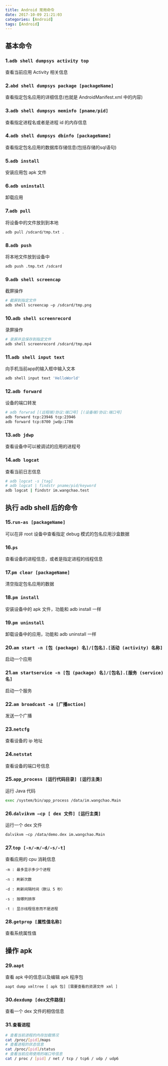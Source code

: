```yaml
---
title: Android 常用命令
date: 2017-10-09 21:21:03
categories: [Android]
tags: [Android]
---
```


## 基本命令
### 1.`adb shell dumpsys activity top`
查看当前应用 Activity 相关信息

### 2.`abd shell dumpsys package [packageName]`
查看指定包名应用的详细信息(也就是 AndroidManifest.xml 中的内容)

### 3.`adb shell dumpsys meminfo [pname/pid]`
查看指定进程名或者是进程 id 的内存信息

### 4.`adb shell dumpsys dbinfo [packageName]`
查看指定包名应用的数据库存储信息(包括存储的sql语句)

### 5.`adb install`
安装应用包 apk 文件

### 6.`adb uninstall`
卸载应用

### 7.`adb pull`
将设备中的文件放到到本地
```bash
adb pull /sdcard/tmp.txt .
```

### 8.`adb push`
将本地文件放到设备中
```bash
adb push .tmp.txt /sdcard
```

### 9.`adb shell screencap`
截屏操作
```bash
# 截屏到指定文件
adb shell screencap –p /sdcard/tmp.png
```

### 10.`adb shell screenrecord`
录屏操作
```bash
# 录屏并且保存到指定文件
adb shell screenrecord /sdcard/tmp.mp4
```

### 11.`adb shell input text`
向手机当前app的输入框中输入文本
```bash
adb shell input text 'HelloWorld'
```

### 12.`adb forward`
设备的端口转发
```bash
# adb forwrad [(远程端)协议:端口号] [(设备端)协议:端口号]
adb forward tcp:23946 tcp:23946
adb forward tcp:8700 jwdp:1786
```

### 13.`adb jdwp`
查看设备中可以被调试的应用的进程号

### 14.`adb logcat`
查看当前日志信息
```bash
# adb logcat -s [tag]
# adb logcat | findstr pname/pid/keyword
adb logcat | findstr im.wangchao.test
```

## 执行 adb shell 后的命令
### 15.`run-as [packageName]`
可以在非 root 设备中查看指定 debug 模式的包名应用沙盒数据

### 16.`ps`
查看设备的进程信息，或者是指定进程的线程信息

### 17.`pm clear [packageName]`
清空指定包名应用的数据

### 18.`pm install`
安装设备中的 apk 文件，功能和 adb install 一样

### 19.`pm uninstall`
卸载设备中的应用，功能和 adb uninstall  一样

### 20.`am start -n [包 (package) 名]/[包名].[活动 (activity) 名称]`
启动一个应用

### 21.`am startservice -n [包 (package) 名]/[包名].[服务 (service) 名]`
启动一个服务

### 22.`am broadcast -a [广播action]`
发送一个广播

### 23.`netcfg`
查看设备的 ip 地址

### 24.`netstat`
查看设备的端口号信息

### 25.`app_process [运行代码目录] [运行主类]`
运行 Java 代码
```bash
exec /system/bin/app_process /data/im.wangchao.Main
```

### 26.`dalvikvm –cp [ dex 文件] [运行主类]`
运行一个 dex 文件
```bash
dalvikvm –cp /data/demo.dex im.wangchao.Main
```

### 27.`top [-n/-m/-d/-s/-t]`
查看应用的 cpu 消耗信息
```
-m : 最多显示多少个进程

-n : 刷新次数

-d : 刷新间隔时间（默认 5 秒）

-s : 按哪列排序

-t : 显示线程信息而不是进程
```

### 28.`getprop [属性值名称]`
查看系统属性值

## 操作 apk
### 29.`aapt`
查看 apk 中的信息以及编辑 apk 程序包
```bash
aapt dump xmltree [ apk 包] [需要查看的资源文件 xml ]
```

### 30.`dexdump [dex文件路径]`
查看一个 dex 文件的相信信息

### 31.`查看进程`
```bash
# 查看当前进程的内存加载情况
cat /proc/[pid]/maps
# 查看进程的状态信息
cat /proc/[pid]/status
# 查看当前应用使用的端口号信息
cat / proc / [pid] / net / tcp / tcp6 / udp / udp6
```


